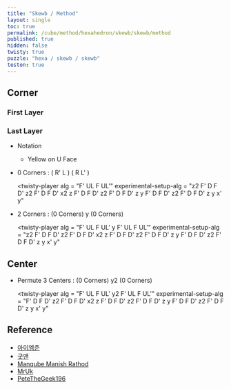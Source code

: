 ```yaml
---
title: "Skewb / Method"
layout: single
toc: true
permalink: /cube/method/hexahedron/skewb/skewb/method
published: true
hidden: false
twisty: true
puzzle: "hexa / skewb / skewb"
teston: true
---
```

<span
  id     = "cube"
  puzzle = "{{page.puzzle}}"
  teston = "{{page.teston}}"
  experimental-stickering   = "full"
  experimental-setup-anchor = "end" >
</span>

<head>
  <base target="_blank">
</head>



## Corner

### First Layer

### Last Layer

- Notation
  - Yellow on U Face
- 0 Corners : ( R' L ) ( R L' )

  <twisty-player
    alg                    = "F' UL F UL'"
    experimental-setup-alg = "z2 F' D F D' z2 F' D F D' x2 z F' D F D' z2 F' D F D' z y F' D F D' z2 F' D F D' z y x' y"
  ></twisty-player>

- 2 Corners : (0 Corners) y (0 Corners)

  <twisty-player
    alg                    = "F' UL F UL' y F' UL F UL'"
    experimental-setup-alg = "z2 F' D F D' z2 F' D F D' x2 z F' D F D' z2 F' D F D' z y F' D F D' z2 F' D F D' z y x' y"
  ></twisty-player>



## Center

- Permute 3 Centers : (0 Corners) y2 (0 Corners)

  <twisty-player
    alg                    = "F' UL F UL' y2 F' UL F UL'"
    experimental-setup-alg = "F' D F D' z2 F' D F D' x2 z F' D F D' z2 F' D F D' z y F' D F D' z2 F' D F D' z y x' y"
  ></twisty-player>



## Reference

- [아이엠준](https://youtu.be/5R3sU-_bMAI)
- [굿맨](https://youtu.be/2a594D-GrVs)
- [Manqube Manish Rathod](https://youtu.be/8_wlpn70OsA)
- [MrUk](https://youtu.be/hMSGSKEppx0)
- [PeteTheGeek196](https://youtu.be/Hs6IZvNayKw)